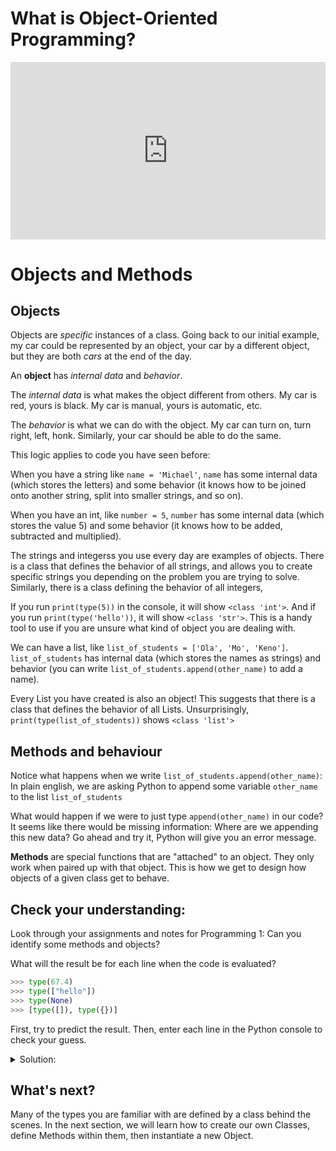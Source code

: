 # What is Object-Oriented Programming?

<div style="position: relative; padding-bottom: 56.25%; height: 0;"><iframe src="https://www.youtube.com/embed/GscjD5I1L-I?rel=0" title="YouTube video player" frameborder="0" allow="accelerometer; autoplay; clipboard-write; encrypted-media; gyroscope; picture-in-picture" allowfullscreen style="position: absolute; top: 0; left: 0; width: 100%; height: 100%;"></iframe></div>

# Objects and Methods

## Objects

Objects are _specific_ instances of a class. Going back to our initial example, my car could be represented by an object, your car by a different object, but they are both _cars_ at the end of the day.

An **object** has _internal data_ and _behavior_.

The _internal data_ is what makes the object different from others. My car is red, yours is black. My car is manual, yours is automatic, etc.

The _behavior_ is what we can do with the object. My car can turn on, turn right, left, honk. Similarly, your car should be able to do the same.

This logic applies to code you have seen before: 

When you have a string like `name = 'Michael'`, `name` has some internal data (which stores the letters) and some behavior (it knows how to be joined onto another string, split into smaller strings, and so on).

When you have an int, like `number = 5`, `number` has some internal data (which stores the value 5) and some behavior (it knows how to be added, subtracted and multiplied).

The strings and integerss you use every day are examples of objects. There is a class that defines the behavior of all strings, and allows you to create specific strings you depending on the problem you are trying to solve. Similarly, there is a class defining the behavior of all integers,

If you run `print(type(5))` in the console, it will show `<class 'int'>`. And if you run `print(type('hello'))`, it will show `<class 'str'>`. This is a handy tool to use if you are unsure what kind of object you are dealing with.

We can have a list, like `list_of_students = ['Ola', 'Mo', 'Keno']`. `list_of_students` has internal data (which stores the names as strings) and behavior (you can write `list_of_students.append(other_name)` to add a name).

Every List you have created is also an object! This suggests that there is a class that defines the behavior of all Lists. Unsurprisingly, `print(type(list_of_students))` shows `<class 'list'>`

## Methods and behaviour

Notice what happens when we write `list_of_students.append(other_name)`: In plain english, we are asking Python to append some variable `other_name` to the list `list_of_students`

What would happen if we were to just type `append(other_name)` in our code? It seems like there would be missing information: Where are we appending this new data? Go ahead and try it, Python will give you an error message.

**Methods** are special functions that are "attached" to an object. They only work when paired up with that object. This is how we get to design how objects of a given class get to behave.

## Check your understanding:

Look through your assignments and notes for Programming 1: Can you identify some methods and objects?

What will the result be for each line when the code is evaluated?

```python
>>> type(67.4)
>>> type(["hello"])
>>> type(None)
>>> [type([]), type({})]
```

First, try to predict the result. Then, enter each line in the Python console to
check your guess.

<details> <summary>Solution:</summary>

```python
type(67.4)
# <class 'float'>

type(["hello"]) 
# <class 'list'> don't get distracted by the String! This is still a list

type(None) 
# <class 'NoneType'> this is a special class for None only.

[type([]), type({})] 
# [<class 'list'>, <class 'dict'>] here we check the type of a list, then the type of a dictionary, and store both results in a list.
```
	
</details>

## What's next?

Many of the types you are familiar with are defined by a class behind the scenes. In the next section, we will learn how to create our own Classes, define Methods within them, then instantiate a new Object.
